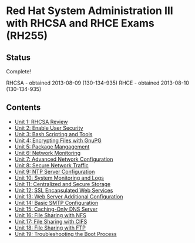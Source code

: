 # Red Hat System Administration III with RHCSA and RHCE Exams (RH255)

## Status

Complete!

RHCSA - obtained 2013-08-09 (130-134-935)
RHCE - obtained 2013-08-10 (130-134-935)

## Contents

* [Unit 1: RHCSA Review](./unit-1-rhcsa-review.md)
* [Unit 2: Enable User Security](./unit-2-enable-user-security.md)
* [Unit 3: Bash Scripting and Tools](./unit-3-bash-scripting-and-tools.md)
* [Unit 4: Encrypting Files with GnuPG](./unit-4-encrypting-files-with-gpupg.md)
* [Unit 5: Package Mangagement](./unit-5-package-management.md)
* [Unit 6: Network Monitoring](./unit-6-network-monitoring.md)
* [Unit 7: Advanced Network Configuration](./unit-7-advanced-network-configuration.md)
* [Unit 8: Secure Network Traffic](./unit-8-secure-network-traffic.md)
* [Unit 9: NTP Server Configuration](./unit-9-ntp-server-configuration.md)
* [Unit 10: System Monitoring and Logs](./unit-10-system-monitoring-and-logs.md)
* [Unit 11: Centralized and Secure Storage](./unit-11-centralized-and-secure-storage.md)
* [Unit 12: SSL Encapsulated Web Services](./unit-12-ssl-encapsulated-web-services.md)
* [Unit 13: Web Server Additional Configuration](./unit-13-web-server-additional-configuration.md)
* [Unit 14: Basic SMTP Configuration](./unit-14-basic-smtp-configuration.md)
* [Unit 15: Caching-Only DNS Server](./unit-15-caching-only-dns-server.md)
* [Unit 16: File Sharing with NFS](./unit-16-file-sharing-with-nfs.md)
* [Unit 17: File Sharing with CIFS](./unit-17-file-sharing-with-cifs.md)
* [Unit 18: File Sharing with FTP](./unit-18-file-sharing-with-ftp.md)
* [Unit 19: Troubleshooting the Boot Process](./unit-19-troubleshooting-the-boot-process.md)

